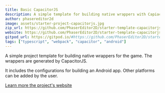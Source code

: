 ```yaml
---
title: Basic CapacitorJS
description: A simple template for building native wrappers with CapiacitorJS.
author: phasereditor2d
image: assets/starter-project-capacitorjs.jpg
zip_url: https://github.com/PhaserEditor2D/starter-template-capacitorjs/archive/refs/tags/v1.0.1.zip
website: https://github.com/PhaserEditor2D/starter-template-capacitorjs/
gitpod_url: https://gitpod.io/#https://github.com/PhaserEditor2D/starter-template-capacitorjs/
tags: ["typescript", "webpack", "capacitor", "android"]
---
```


A simple project template for building native wrappers for the game. The wrappers are generated by CapacitorJS.

It includes the configurations for building an Android app. Other platforms can be added by the user.

[Learn more the project's website](https://github.com/PhaserEditor2D/starter-template-capacitorjs/)